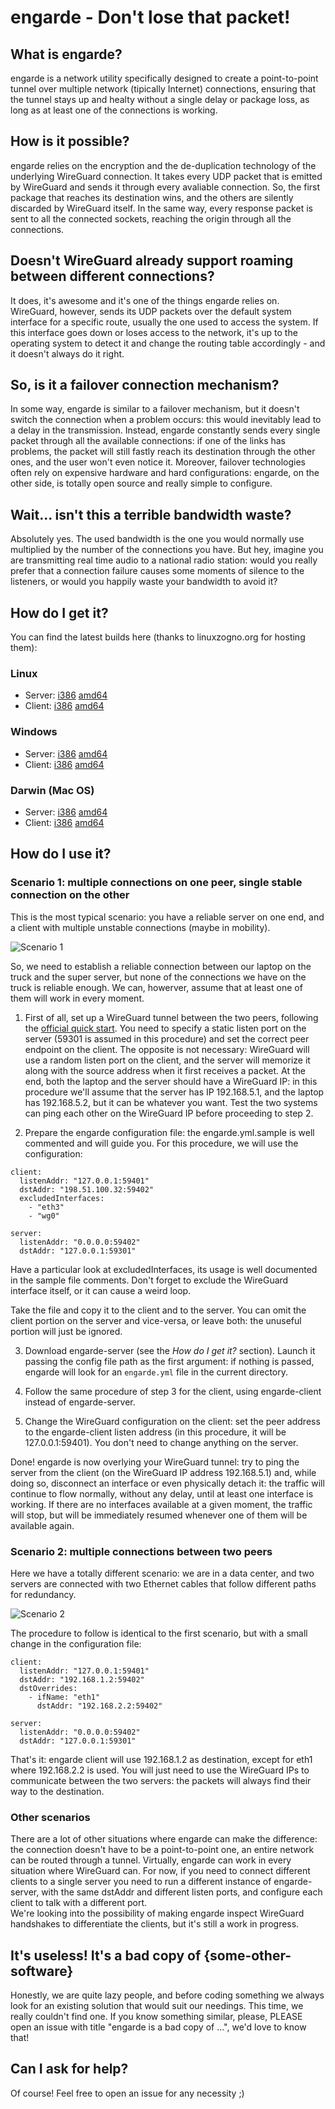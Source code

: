 # engarde - Don't lose that packet!

## What is engarde?
engarde is a network utility specifically designed to create a point-to-point tunnel over multiple network (tipically Internet) connections, ensuring that the tunnel stays up and healty without a single delay or package loss, as long as at least one of the connections is working.

## How is it possible?
engarde relies on the encryption and the de-duplication technology of the underlying WireGuard connection. It takes every UDP packet that is emitted by WireGuard and sends it through every avaliable connection. So, the first package that reaches its destination wins, and the others are silently discarded by WireGuard itself. In the same way, every response packet is sent to all the connected sockets, reaching the origin through all the connections.

## Doesn't WireGuard already support roaming between different connections?
It does, it's awesome and it's one of the things engarde relies on. WireGuard, however, sends its UDP packets over the default system interface for a specific route, usually the one used to access the system. If this interface goes down or loses access to the network, it's up to the operating system to detect it and change the routing table accordingly - and it doesn't always do it right.

## So, is it a failover connection mechanism?
In some way, engarde is similar to a failover mechanism, but it doesn't switch the connection when a problem occurs: this would inevitably lead to a delay in the transmission. Instead, engarde constantly sends every single packet through all the available connections: if one of the links has problems, the packet will still fastly reach its destination through the other ones, and the user won't even notice it. Moreover, failover technologies often rely on expensive hardware and hard configurations: engarde, on the other side, is totally open source and really simple to configure.

## Wait... isn't this a terrible bandwidth waste?
Absolutely yes. The used bandwidth is the one you would normally use multiplied by the number of the connections you have. But hey, imagine you are transmitting real time audio to a national radio station: would you really prefer that a connection failure causes some moments of silence to the listeners, or would you happily waste your bandwidth to avoid it?

## How do I get it?
You can find the latest builds here (thanks to linuxzogno.org for hosting them):

### Linux
- Server: [i386](http://www.linuxzogno.org/engarde/master/linux/i386/engarde-server) [amd64](http://www.linuxzogno.org/engarde/master/linux/amd64/engarde-server)
- Client: [i386](http://www.linuxzogno.org/engarde/master/linux/i386/engarde-client) [amd64](http://www.linuxzogno.org/engarde/master/linux/amd64/engarde-client)

### Windows
- Server: [i386](http://www.linuxzogno.org/engarde/master/windows/i386/engarde-server.exe) [amd64](http://www.linuxzogno.org/engarde/master/windows/amd64/engarde-server.exe)
- Client: [i386](http://www.linuxzogno.org/engarde/master/windows/i386/engarde-client.exe) [amd64](http://www.linuxzogno.org/engarde/master/windows/amd64/engarde-client.exe)

### Darwin (Mac OS)
- Server: [i386](http://www.linuxzogno.org/engarde/master/darwin/i386/engarde-server) [amd64](http://www.linuxzogno.org/engarde/master/darwin/amd64/engarde-server)
- Client: [i386](http://www.linuxzogno.org/engarde/master/darwin/i386/engarde-client) [amd64](http://www.linuxzogno.org/engarde/master/darwin/amd64/engarde-client)


## How do I use it?

### Scenario 1: multiple connections on one peer, single stable connection on the other
This is the most typical scenario: you have a reliable server on one end, and a client with multiple unstable connections (maybe in mobility).

![Scenario 1](http://i65.tinypic.com/2me4snm.png)

So, we need to establish a reliable connection between our laptop on the truck and the super server, but none of the connections we have on the truck is reliable enough. We can, howerver, assume that at least one of them will work in every moment.

1. First of all, set up a WireGuard tunnel between the two peers, following the [official quick start](https://www.wireguard.com/quickstart/). You need to specify a static listen port on the server (59301 is assumed in this procedure) and set the correct peer endpoint on the client. The opposite is not necessary: WireGuard will use a random listen port on the client, and the server will memorize it along with the source address when it first receives a packet. At the end, both the laptop and the server should have a WireGuard IP: in this procedure we'll assume that the server has IP 192.168.5.1, and the laptop has 192.168.5.2, but it can be whatever you want. Test the two systems can ping each other on the WireGuard IP before proceeding to step 2.

2. Prepare the engarde configuration file: the engarde.yml.sample is well commented and will guide you. For this procedure, we will use the configuration:
```
client:
  listenAddr: "127.0.0.1:59401"
  dstAddr: "198.51.100.32:59402"
  excludedInterfaces:
    - "eth3"
    - "wg0"

server:
  listenAddr: "0.0.0.0:59402"
  dstAddr: "127.0.0.1:59301"
```

Have a particular look at excludedInterfaces, its usage is well documented in the sample file comments. Don't forget to exclude the WireGuard interface itself, or it can cause a weird loop.

Take the file and copy it to the client and to the server. You can omit the client portion on the server and vice-versa, or leave both: the unuseful portion will just be ignored.

3. Download engarde-server (see the *How do I get it?* section). Launch it passing the config file path as the first argument: if nothing is passed, engarde will look for an `engarde.yml` file in the current directory.

4. Follow the same procedure of step 3 for the client, using engarde-client instead of engarde-server.

5. Change the WireGuard configuration on the client: set the peer address to the engarde-client listen address (in this procedure, it will be 127.0.0.1:59401). You don't need to change anything on the server.

Done! engarde is now overlying your WireGuard tunnel: try to ping the server from the client (on the WireGuard IP address 192.168.5.1) and, while doing so, disconnect an interface or even physically detach it: the traffic will continue to flow normally, without any delay, until at least one interface is working. If there are no interfaces available at a given moment, the traffic will stop, but will be immediately resumed whenever one of them will be available again.

### Scenario 2: multiple connections between two peers
Here we have a totally different scenario: we are in a data center, and two servers are connected with two Ethernet cables that follow different paths for redundancy.

![Scenario 2](http://i65.tinypic.com/15dhn5.png)

The procedure to follow is identical to the first scenario, but with a small change in the configuration file:
```
client:
  listenAddr: "127.0.0.1:59401"
  dstAddr: "192.168.1.2:59402"
  dstOverrides:
    - ifName: "eth1"
      dstAddr: "192.168.2.2:59402"

server:
  listenAddr: "0.0.0.0:59402"
  dstAddr: "127.0.0.1:59301"
```

That's it: engarde client will use 192.168.1.2 as destination, except for eth1 where 192.168.2.2 is used. You will just need to use the WireGuard IPs to communicate between the two servers: the packets will always find their way to the destination.

### Other scenarios
There are a lot of other situations where engarde can make the difference: the connection doesn't have to be a point-to-point one, an entire network can be routed through a tunnel. Virtually, engarde can work in every situation where WireGuard can. For now, if you need to connect different clients to a single server you need to run a different instance of engarde-server, with the same dstAddr and different listen ports, and configure each client to talk with a different port.  
We're looking into the possibility of making engarde inspect WireGuard handshakes to differentiate the clients, but it's still a work in progress.

## It's useless! It's a bad copy of {some-other-software}
Honestly, we are quite lazy people, and before coding something we always look for an existing solution that would suit our needings. This time, we really couldn't find one. If you know something similar, please, PLEASE open an issue with title "engarde is a bad copy of ...", we'd love to know that!

## Can I ask for help?
Of course! Feel free to open an issue for any necessity ;)